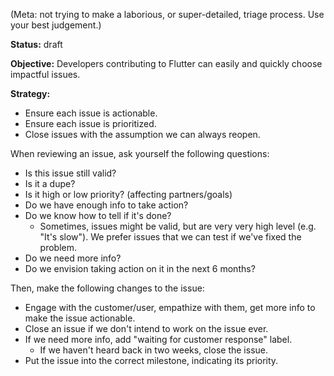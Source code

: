 (Meta: not trying to make a laborious, or super-detailed, triage process. Use your best judgement.)

**Status:** draft

**Objective:** Developers contributing to Flutter can easily and quickly choose impactful issues.

**Strategy:**

* Ensure each issue is actionable.
* Ensure each issue is prioritized. 
* Close issues with the assumption we can always reopen.

When reviewing an issue, ask yourself the following questions:

* Is this issue still valid?
* Is it a dupe?
* Is it high or low priority? (affecting partners/goals)
* Do we have enough info to take action?
* Do we know how to tell if it's done?
  * Sometimes, issues might be valid, but are very very high level (e.g. "It's slow"). We prefer issues that we can test if we've fixed the problem.
* Do we need more info?
* Do we envision taking action on it in the next 6 months?

Then, make the following changes to the issue:

* Engage with the customer/user, empathize with them, get more info to make the issue actionable.
* Close an issue if we don't intend to work on the issue ever.
* If we need more info, add "waiting for customer response" label.
  * If we haven't heard back in two weeks, close the issue.
* Put the issue into the correct milestone, indicating its priority.